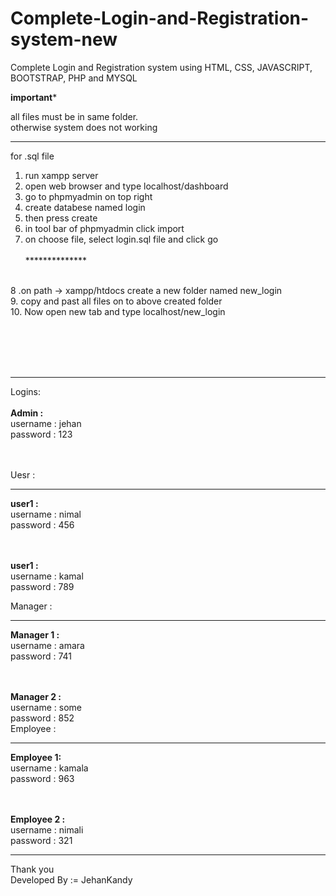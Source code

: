 # Complete-Login-and-Registration-system-new
Complete Login and Registration system using HTML, CSS, JAVASCRIPT, BOOTSTRAP, PHP and MYSQL
<br>

********important*********

all files must be in same folder.<br>
otherwise system does not working<br>


****************************
for .sql file
<br>
1. run xampp server<br>
2. open web browser and type localhost/dashboard<br>
3. go to phpmyadmin on top right<br>
4. create databese named login<br>
5. then press create<br>
6. in tool bar of phpmyadmin click import<br>
7. on choose file, select login.sql file and click go<br><br>
**************<br><br>

8 .on path -> xampp/htdocs create a new folder named new_login<br>
9. copy and past all files on to above created folder<br>
10. Now open new tab and type localhost/new_login<br>

<br><br><br><br>
************
Logins:<br><br>
<b>Admin :</b><br>
  username : jehan<br>
  password : 123 <br>
  
  <br><br>
Uesr :<br>
***
 <b>user1 :</b><br>
    username : nimal<br>
    password : 456 <br>
    
   <br><br>
    <b>user1 :</b><br>
    username : kamal<br>
    password : 789 <br>

Manager :<br>
***
 <b>Manager 1 :</b><br>
    username : amara<br>
    password : 741 <br>
    
   <br><br>
    <b>Manager 2 :</b><br>
    username : some<br>
    password : 852 <br>
Employee :<br>
***
 <b>Employee 1:</b><br>
    username : kamala<br>
    password : 963 <br>
    
   <br><br>
    <b>Employee 2 :</b><br>
    username : nimali<br>
    password : 321 <br>

**************************

Thank you <br>
Developed By := JehanKandy
